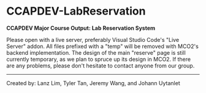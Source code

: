 # CCAPDEV-LabReservation
**CCAPDEV Major Course Output: Lab Reservation System**

Please open with a live server, preferably Visual Studio Code's "Live Server" addon.
All files prefixed with a "temp" will be removed with MCO2's backend implementation.
The design of the main "reserve" page is still currently temporary, as we plan to spruce up its design in MCO2.
If there are any problems, please don't hesitate to contact anyone from our group.

---

Created by: Lanz Lim, Tyler Tan, Jeremy Wang, and Johann Uytanlet